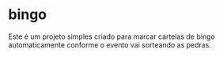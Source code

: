 # bingo
Este é um projeto simples criado para marcar cartelas de bingo automaticamente conforme o evento vai sorteando as pedras.
